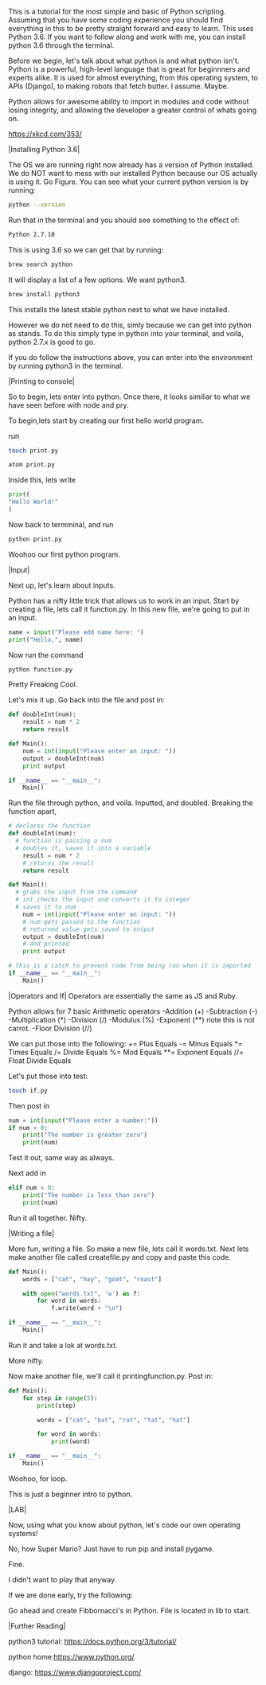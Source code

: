 This is a tutorial for the most simple and basic of Python scripting. Assuming that you have some coding experience you should find everything in this to be pretty straight forward and easy to learn. This uses Python 3.6. If you want to follow along and work with me, you can install python 3.6 through the terminal.

Before we begin, let's talk about what python is and what python isn't. Python is a powerful, high-level language that is great for beginnners and experts alike. It is used for almost everything, from this operating system, to APIs (Django), to making robots that fetch butter. I assume. Maybe.

Python allows for awesome ability to import in modules and code without losing integrity, and allowing the developer a greater control of whats going on.

https://xkcd.com/353/

|Installing Python 3.6|

The OS we are running right now already has a version of Python installed. We do NOT want to mess with our installed Python because our OS actually is using it. Go Figure. You can see what your current python version is by running:
```sh
python --version
```
Run that in the terminal and you should see something to the effect of:

```sh
Python 2.7.10
```

This is using 3.6 so we can get that by running:
```sh
brew search python
```
It will display a list of a few options. We want python3.

```sh
brew install python3
```

This installs the latest stable python next to what we have installed.

However we do not need to do this, simly because we can get into python as stands. To do this simply type in python into your terminal, and voila, python 2.7.x is good to go.

If you do follow the instructions above, you can enter into the environment by running python3 in the terminal.

|Printing to console|

So to begin, lets enter into python. Once there, it looks similiar to what we have seen before with node and pry.

To begin,lets start by creating our first hello world program.

run
```sh
touch print.py

atom print.py
```

Inside this, lets write

```py
print(
"Hello World!"
)
```

Now back to termminal, and run
```sh
python print.py
```

Woohoo our first python program.

|Input|

Next up, let's learn about inputs.

Python has a nifty little trick that allows us to work in an input. Start by creating a file, lets call it function.py. In this new file, we're going to put in an input.
```py
name = input("Please add name here: ")
print("Hello,", name)
```

Now run the command
```sh
python function.py
```
Pretty Freaking Cool.

Let's mix it up. Go back into the file and post in:
```py
def doubleInt(num):
    result = num * 2
    return result

def Main():
    num = int(input("Please enter an input: "))
    output = doubleInt(num)
    print output

if __name__ == "__main__":
    Main()
```

Run the file through python, and voila. Inputted, and doubled. Breaking the function apart,

```py
# declares the function
def doubleInt(num):
  # function is passing a num
  # doubles it, saves it into a variable
    result = num * 2
    # returns the result
    return result

def Main():
  # grabs the input from the command
  # int checks the input and converts it to integer
  # saves it to num
    num = int(input("Please enter an input: "))
    # num gets passed to the function
    # returned value gets saved to output
    output = doubleInt(num)
    # and printed
    print output

# this is a catch to prevent code from being ran when it is imported
if __name__ == "__main__":
    Main()
```

|Operators and If|
Operators are essentially the same as JS and Ruby.

Python allows for 7 basic Arithmetic operators
-Addition (+)
-Subtraction (-)
-Multiplication (*)
-Division (/)
-Modulus (%)
-Exponent (**) note this is not carrot.
-Floor Division (//)

We can put those into the following:
+= Plus Equals
-= Minus Equals
*= Times Equals
/= Divide Equals
%= Mod Equals
**= Exponent Equals
//= Float Divide Equals

Let's  put those into test:

```sh
touch if.py
```

Then post in
```py
num = int(input("Please enter a number:"))
if num > 0:
    print("The number is greater zero")
    print(num)
```

Test it out, same way as always.

Next add in
```py
elif num < 0:
    print("The number is less than zero")
    print(num)
```
Run it all together. Nifty.

|Writing a file|

More fun, writing a file. So make a new file, lets call it words.txt. Next lets make another file called createfile.py and copy and paste this code.

```py
def Main():
    words = ["cat", "hay", "goat", "roast"]

    with open("words.txt", 'w') as f:
        for word in words:
            f.write(word + "\n")

if __name__ == "__main__":
    Main()
```
Run it and take a lok at words.txt.

More nifty.

Now make another file, we'll call it printingfunction.py.
Post in:
```py
def Main():
    for step in range(5):
        print(step)

        words = ["cat", "bat", "rat", "tat", "hat"]

        for word in words:
            print(word)

if __name__ == "__main__":
    Main()

```

Woohoo, for loop.

This is just a beginner intro to python.

|LAB|

Now, using what you know about python, let's code our own operating systems!

No, how Super Mario? Just have to run pip and install pygame.

Fine.

I didn't want to play that anyway.

If we are done early, try the following:

Go ahead and create Fibbornacci's in Python. File is located in lib to start.


|Further Reading|

python3 tutorial: https://docs.python.org/3/tutorial/

python home:https://www.python.org/

django: https://www.djangoproject.com/
